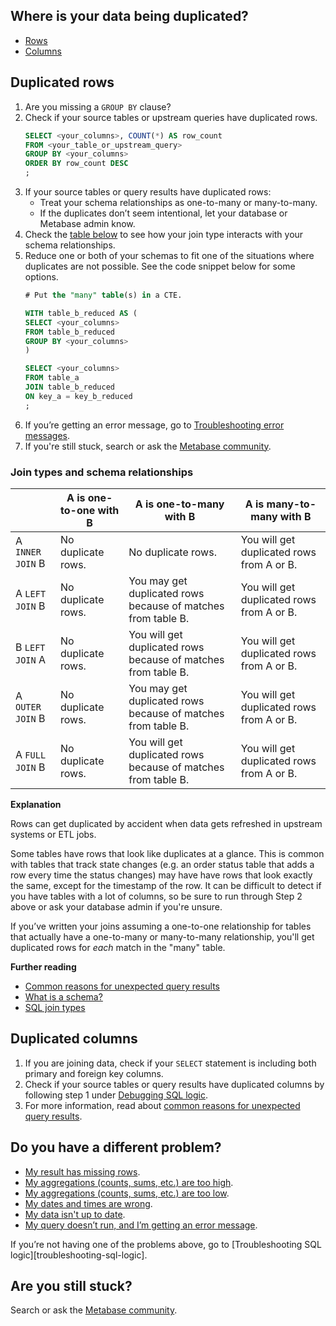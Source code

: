 ## Where is your data being duplicated?
- [Rows](#duplicated-rows)
- [Columns](#duplicated-columns)


## Duplicated rows

1. Are you missing a `GROUP BY` clause?
2. Check if your source tables or upstream queries have duplicated rows.
    ```sql
    SELECT <your_columns>, COUNT(*) AS row_count
    FROM <your_table_or_upstream_query>
    GROUP BY <your_columns>
    ORDER BY row_count DESC
    ;
    ```
3. If your source tables or query results have duplicated rows:
    - Treat your schema relationships as one-to-many or many-to-many.
    - If the duplicates don’t seem intentional, let your database or Metabase admin know.
4. Check the [table below](#join-types-and-schema-relationships) to see how your join type interacts with your schema relationships.
5. Reduce one or both of your schemas to fit one of the situations where duplicates are not possible. See the code snippet below for some options.
    ```sql
    # Put the "many" table(s) in a CTE.

    WITH table_b_reduced AS (
    SELECT <your_columns>
    FROM table_b_reduced
    GROUP BY <your_columns>
    )

    SELECT <your_columns>
    FROM table_a
    JOIN table_b_reduced
    ON key_a = key_b_reduced
    ;
    ```
6. If you’re getting an error message, go to [Troubleshooting error messages][troubleshooting-error-messages].
7. If you're still stuck, search or ask the [Metabase community][discourse].

### Join types and schema relationships
|  | A is one-to-one with B | A is one-to-many with B | A is many-to-many with B |
| --- | --- | --- | --- |
| A `INNER JOIN` B | No duplicate rows. | No duplicate rows. | You will get duplicated rows from A or B. |
| A `LEFT JOIN` B | No duplicate rows. | You may get duplicated rows because of matches from table B. | You will get duplicated rows from A or B. |
| B `LEFT JOIN` A | No duplicate rows. | You will get duplicated rows because of matches from table B. | You will get duplicated rows from A or B. |
| A `OUTER JOIN` B | No duplicate rows. | You may get duplicated rows because of matches from table B. | You will get duplicated rows from A or B. |
| A `FULL JOIN` B | No duplicate rows. | You will get duplicated rows because of matches from table B. | You will get duplicated rows from A or B. |


**Explanation**

Rows can get duplicated by accident when data gets refreshed in upstream systems or ETL jobs. 

Some tables have rows that look like duplicates at a glance. This is common with tables that track state changes (e.g. an order status table that adds a row every time the status changes) may have have rows that look exactly the same, except for the timestamp of the row. It can be difficult to detect if you have tables with a lot of columns, so be sure to run through Step 2 above or ask your database admin if you're unsure.

If you’ve written your joins assuming a one-to-one relationship for tables that actually have a one-to-many or many-to-many relationship, you'll get duplicated rows for _each_ match in the "many" table.

**Further reading**

- [Common reasons for unexpected query results][common-reasons-for-sql-logic-errors]
- [What is a schema?][schema-def]
- [SQL join types][types-of-joins]


## Duplicated columns

1. If you are joining data, check if your `SELECT` statement is including both primary and foreign key columns.
2. Check if your source tables or query results have duplicated columns by following step 1 under [Debugging SQL logic][debugging-sql-logic].
3. For more information, read about [common reasons for unexpected query results][common-reasons-for-sql-logic-errors].


## Do you have a different problem?

- [My result has missing rows][troubleshooting-missing-data].
- [My aggregations (counts, sums, etc.) are too high][troubleshooting-aggregations-too-high].
- [My aggregations (counts, sums, etc.) are too low][troubleshooting-aggregations-too-low].
- [My dates and times are wrong][troubleshooting-datetimes].
- [My data isn't up to date][troubleshooting-database-syncs].
- [My query doesn’t run, and I’m getting an error message][troubleshooting-error-messages].

If you’re not having one of the problems above, go to [Troubleshooting SQL logic][troubleshooting-sql-logic].


## Are you still stuck?

Search or ask the [Metabase community][discourse].

[debugging-sql-logic]: ./sql-logic.html#debugging-sql-logic
[discourse]: https://discourse.metabase.com/
[common-reasons-for-sql-logic-errors]: ./sql-logic.md#common-reasons-for-unexpected-query-results
[schema-def]: /glossary/schema.html
[troubleshooting-aggregations-too-high]: ./sql-logic.html#aggregated-results-counts-sums-etc-are-too-high
[troubleshooting-aggregations-too-low]: ./sql-logic.html#aggregated-results-counts-sums-etc-are-too-low
[troubleshooting-database-syncs]: ./sync-fingerprint-scan.html 
[troubleshooting-datetimes]: ./timezones.html
[troubleshooting-error-messages]: ./error-message.html
[troubleshooting-missing-data]: ./sql-logic-missing-data.html
[types-of-joins]: /learn/sql-questions/sql-join-types.html